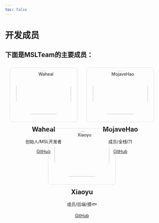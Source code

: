 ```yaml
---
toc: false
---
```

# 开发成员
## 下面是MSLTeam的主要成员：
<style>
  .card {
    width: 200px;
    border: 1px solid #ddd;
    padding: 10px;
    margin: 10px;
    border-radius: 10px; /* 添加圆角 */
  }
  .cards {
    display: flex;
    justify-content: space-around;
    flex-wrap: wrap; /* 当空间不足时，允许卡片换行 */
  }
  @media (max-width: 700px) { /* 当网页宽度小于700px时，改变布局 */
    .cards {
      flex-direction: column;
      align-items: center;
    }
  }
</style>
<div class="cards">
  <div class="card">
  <center>
<img src="https://www.github.com/Waheal.png" alt="Waheal" style="width:95%; border-radius: 50%;"></center>
    <center><h2>Waheal</h2>
    <p>创始人/MSL开发者</p>
    <p><a href="https://www.github.com/Waheal">GitHub</a></p></center>
  </div>
  <div class="card">
  <center>
    <img src="https://www.github.com/MojaveHao.png" alt="MojaveHao" style="width:95%; border-radius: 50%;"></center>
    <center><h2>MojaveHao</h2>
    <p>成员/全栈(?)</p>
    <p><a href="https://www.github.com/MojaveHao">GitHub</a></p></center>
  </div>
  <div class="card">
    <center><img src="https://www.github.com/luluxiaoyu.png" alt="Xiaoyu" style="width:95%; border-radius: 50%;"></center>
    <center><h2>Xiaoyu</h2>
    <p>成员/后端/摸🐟</p>
    <p><a href="https://www.github.com/luluxiaoyu">GitHub</a></p></center>
  </div>
</div>
